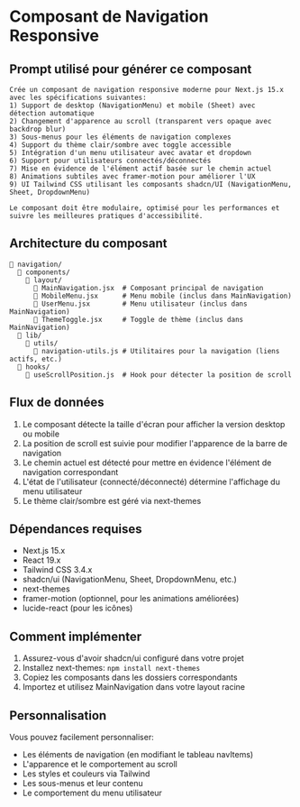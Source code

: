 # Composant de Navigation Responsive

## Prompt utilisé pour générer ce composant

```
Crée un composant de navigation responsive moderne pour Next.js 15.x avec les spécifications suivantes:
1) Support de desktop (NavigationMenu) et mobile (Sheet) avec détection automatique
2) Changement d'apparence au scroll (transparent vers opaque avec backdrop blur)
3) Sous-menus pour les éléments de navigation complexes
4) Support du thème clair/sombre avec toggle accessible
5) Intégration d'un menu utilisateur avec avatar et dropdown
6) Support pour utilisateurs connectés/déconnectés
7) Mise en évidence de l'élément actif basée sur le chemin actuel
8) Animations subtiles avec framer-motion pour améliorer l'UX
9) UI Tailwind CSS utilisant les composants shadcn/UI (NavigationMenu, Sheet, DropdownMenu)

Le composant doit être modulaire, optimisé pour les performances et suivre les meilleures pratiques d'accessibilité.
```

## Architecture du composant

```
📁 navigation/
  📁 components/
    📁 layout/
      📄 MainNavigation.jsx  # Composant principal de navigation
      📄 MobileMenu.jsx      # Menu mobile (inclus dans MainNavigation)
      📄 UserMenu.jsx        # Menu utilisateur (inclus dans MainNavigation)
      📄 ThemeToggle.jsx     # Toggle de thème (inclus dans MainNavigation)
  📁 lib/
    📁 utils/
      📄 navigation-utils.js # Utilitaires pour la navigation (liens actifs, etc.)
  📁 hooks/
    📄 useScrollPosition.js  # Hook pour détecter la position de scroll
```

## Flux de données

1. Le composant détecte la taille d'écran pour afficher la version desktop ou mobile
2. La position de scroll est suivie pour modifier l'apparence de la barre de navigation
3. Le chemin actuel est détecté pour mettre en évidence l'élément de navigation correspondant
4. L'état de l'utilisateur (connecté/déconnecté) détermine l'affichage du menu utilisateur
5. Le thème clair/sombre est géré via next-themes

## Dépendances requises

- Next.js 15.x
- React 19.x
- Tailwind CSS 3.4.x
- shadcn/ui (NavigationMenu, Sheet, DropdownMenu, etc.)
- next-themes
- framer-motion (optionnel, pour les animations améliorées)
- lucide-react (pour les icônes)

## Comment implémenter

1. Assurez-vous d'avoir shadcn/ui configuré dans votre projet
2. Installez next-themes: `npm install next-themes`
3. Copiez les composants dans les dossiers correspondants
4. Importez et utilisez MainNavigation dans votre layout racine

## Personnalisation

Vous pouvez facilement personnaliser:

- Les éléments de navigation (en modifiant le tableau navItems)
- L'apparence et le comportement au scroll
- Les styles et couleurs via Tailwind
- Les sous-menus et leur contenu
- Le comportement du menu utilisateur
